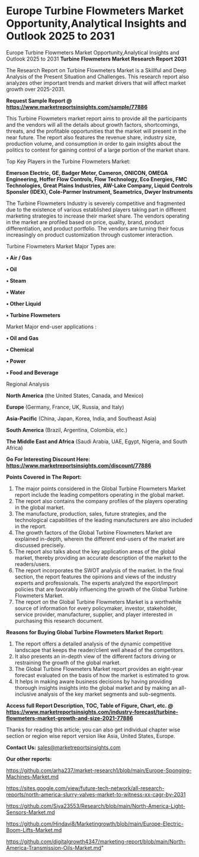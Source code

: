 # Europe Turbine Flowmeters Market Opportunity,Analytical Insights and Outlook 2025 to 2031
Europe Turbine Flowmeters Market Opportunity,Analytical Insights and Outlook 2025 to 2031
<strong>Turbine Flowmeters Market Research Report 2031</strong>

The Research Report on Turbine Flowmeters Market is a Skillful and Deep Analysis of the Present Situation and Challenges. This research report also analyzes other important trends and market drivers that will affect market growth over 2025-2031.

<strong>Request Sample Report @ <a href=https://www.marketreportsinsights.com/sample/77886>https://www.marketreportsinsights.com/sample/77886</a></strong>

This Turbine Flowmeters market report aims to provide all the participants and the vendors will all the details about growth factors, shortcomings, threats, and the profitable opportunities that the market will present in the near future. The report also features the revenue share, industry size, production volume, and consumption in order to gain insights about the politics to contest for gaining control of a large portion of the market share.

Top Key Players in the Turbine Flowmeters Market:

<strong>Emerson Electric, GE, Badger Meter, Cameron, ONICON, OMEGA Engineering, Hoffer Flow Controls, Flow Technology, Eco Energies, FMC Technologies, Great Plains Industries, AW-Lake Company, Liquid Controls Sponsler (IDEX), Cole-Parmer Instrument, Seametrics, Dwyer Instruments</strong>

The Turbine Flowmeters Industry is severely competitive and fragmented due to the existence of various established players taking part in different marketing strategies to increase their market share. The vendors operating in the market are profiled based on price, quality, brand, product differentiation, and product portfolio. The vendors are turning their focus increasingly on product customization through customer interaction.

Turbine Flowmeters Market Major Types are:

<strong>• Air / Gas

• Oil

• Steam

• Water

• Other Liquid

• Turbine Flowmeters</strong>

Market Major end-user applications :

<strong>• Oil and Gas

• Chemical

• Power

• Food and Beverage</strong>

Regional Analysis

</u><strong><b>North America</b></strong> (the United States, Canada, and Mexico)

<strong><b>Europe </b></strong>(Germany, France, UK, Russia, and Italy)

<strong><b>Asia-Pacific</b></strong> (China, Japan, Korea, India, and Southeast Asia)

<strong><b>South America</b></strong> (Brazil, Argentina, Colombia, etc.)

<strong><b>The Middle East and Africa</b></strong> (Saudi Arabia, UAE, Egypt, Nigeria, and South Africa)

<strong>Go For Interesting Discount Here: <a href=https://www.marketreportsinsights.com/discount/77886>https://www.marketreportsinsights.com/discount/77886</a></strong>

<strong>Points Covered in The Report:</strong>
<ol>
  <li>The major points considered in the Global Turbine Flowmeters Market report include the leading competitors operating in the global market.</li>
  <li>The report also contains the company profiles of the players operating in the global market.</li>
  <li>The manufacture, production, sales, future strategies, and the technological capabilities of the leading manufacturers are also included in the report.</li>
  <li>The growth factors of the Global Turbine Flowmeters Market are explained in-depth, wherein the different end-users of the market are discussed precisely.</li>
  <li>The report also talks about the key application areas of the global market, thereby providing an accurate description of the market to the readers/users.</li>
  <li>The report incorporates the SWOT analysis of the market. In the final section, the report features the opinions and views of the industry experts and professionals. The experts analyzed the export/import policies that are favorably influencing the growth of the Global Turbine Flowmeters Market.</li>
  <li>The report on the Global Turbine Flowmeters Market is a worthwhile source of information for every policymaker, investor, stakeholder, service provider, manufacturer, supplier, and player interested in purchasing this research document.</li>
</ol>
<strong>Reasons for Buying Global Turbine Flowmeters Market Report:</strong>

<ol>
  <li>The report offers a detailed analysis of the dynamic competitive landscape that keeps the reader/client well ahead of the competitors.</li>
  <li>It also presents an in-depth view of the different factors driving or restraining the growth of the global market.</li>
  <li>The Global Turbine Flowmeters Market report provides an eight-year forecast evaluated on the basis of how the market is estimated to grow.</li>
  <li>It helps in making aware business decisions by having providing thorough insights insights into the global market and by making an all-inclusive analysis of the key market segments and sub-segments.</li>
</ol>
<strong>Access full Report Description, TOC, Table of Figure, Chart, etc. @ <a href=https://www.marketreportsinsights.com/industry-forecast/turbine-flowmeters-market-growth-and-size-2021-77886>https://www.marketreportsinsights.com/industry-forecast/turbine-flowmeters-market-growth-and-size-2021-77886</a></strong>


Thanks for reading this article; you can also get individual chapter wise section or region wise report version like Asia, United States, Europe.

<strong>Contact Us:</strong>
sales@marketreportsinsights.com

<strong>Our other reports:</strong>

<a href=https://github.com/arha237/market-research1/blob/main/Europe-Sponging-Machines-Market.md>https://github.com/arha237/market-research1/blob/main/Europe-Sponging-Machines-Market.md</a>

<a href=https://sites.google.com/view/future-tech-network/all-research-reports/north-america-slurry-valves-market-to-witness-xx-cagr-by-2031>https://sites.google.com/view/future-tech-network/all-research-reports/north-america-slurry-valves-market-to-witness-xx-cagr-by-2031</a>

<a href=https://github.com/Siya23553/Research/blob/main/North-America-Light-Sensors-Market.md>https://github.com/Siya23553/Research/blob/main/North-America-Light-Sensors-Market.md</a>

<a href=https://github.com/Hindavi8/Marketingrowth/blob/main/Europe-Electric-Boom-Lifts-Market.md>https://github.com/Hindavi8/Marketingrowth/blob/main/Europe-Electric-Boom-Lifts-Market.md</a>

<a href=https://github.com/digitalgrowth4347/marketing-report/blob/main/North-America-Transmission-Oils-Market.md>https://github.com/digitalgrowth4347/marketing-report/blob/main/North-America-Transmission-Oils-Market.md</a>"
